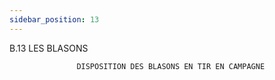 ```yaml
---
sidebar_position: 13
---
```


B.13 LES BLASONS

                   DISPOSITION DES BLASONS EN TIR EN CAMPAGNE
